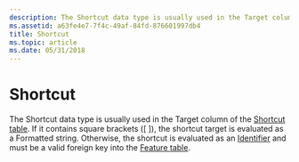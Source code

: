 ```yaml
---
description: The Shortcut data type is usually used in the Target column of the Shortcut table.
ms.assetid: a63fe4e7-7f4c-49af-84fd-876601997db4
title: Shortcut
ms.topic: article
ms.date: 05/31/2018
---
```


# Shortcut

The Shortcut data type is usually used in the Target column of the [Shortcut table](shortcut-table.md). If it contains square brackets (\[ \]), the shortcut target is evaluated as a Formatted string. Otherwise, the shortcut is evaluated as an [Identifier](identifier.md) and must be a valid foreign key into the [Feature table](feature-table.md).

 

 



